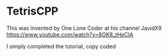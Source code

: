# TetrisCPP

This was invented by One Lone Coder at his channel JavidX9 
https://www.youtube.com/watch?v=8OK8_tHeCIA

I simply completed the tutorial, copy coded
